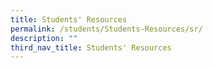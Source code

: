 ```yaml
---
title: Students' Resources
permalink: /students/Students-Resources/sr/
description: ""
third_nav_title: Students' Resources
---
```

